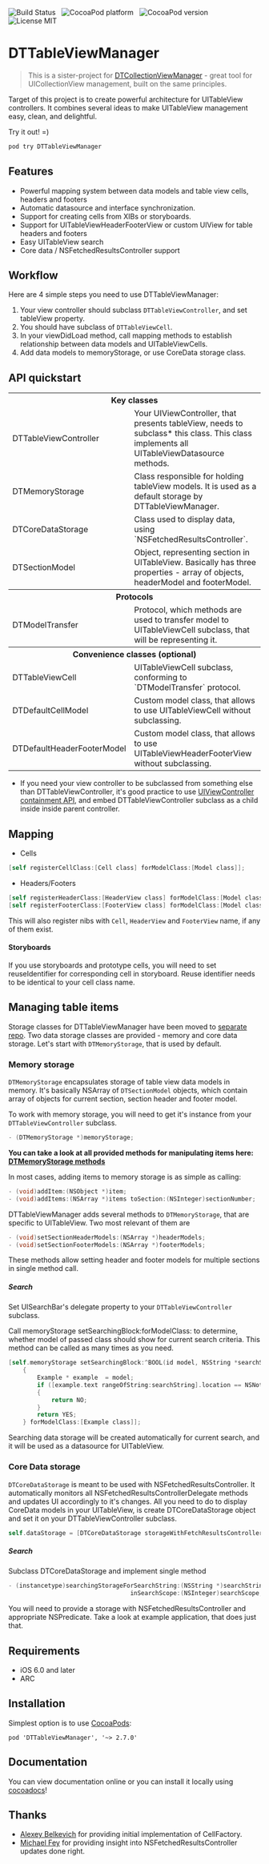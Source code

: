 ![Build Status](https://travis-ci.org/DenHeadless/DTTableViewManager.png?branch=master) &nbsp;
![CocoaPod platform](https://cocoapod-badges.herokuapp.com/p/DTTableViewManager/badge.png) &nbsp; 
![CocoaPod version](https://cocoapod-badges.herokuapp.com/v/DTTableViewManager/badge.png) &nbsp; 
![License MIT](https://go-shields.herokuapp.com/license-MIT-blue.png)

DTTableViewManager
================
> This is a sister-project for [DTCollectionViewManager](https://github.com/DenHeadless/DTCollectionViewManager) - great tool for UICollectionView management, built on the same principles.

Target of this project is to create powerful architecture for UITableView сontrollers. It combines several ideas to make UITableView management easy, clean, and delightful. 

Try it out! =)

```bash
pod try DTTableViewManager
```

## Features

* Powerful mapping system between data models and table view cells, headers and footers
* Automatic datasource and interface synchronization.
* Support for creating cells from XIBs or storyboards.
* Support for UITableViewHeaderFooterView or custom UIView for table headers and footers
* Easy UITableView search 
* Core data / NSFetchedResultsController support

## Workflow

Here are 4 simple steps you need to use DTTableViewManager:

1. Your view controller should subclass `DTTableViewController`, and set tableView property.
2. You should have subclass of `DTTableViewCell`.
3. In your viewDidLoad method, call mapping methods to establish relationship between data models and UITableViewCells.
4. Add data models to memoryStorage, or use CoreData storage class.

## API quickstart

<table>
<tr><th colspan=2 style="text-align:center;">Key classes</th></tr>
	<tr>
	<td> DTTableViewController </td>
	<td>Your UIViewController, that presents tableView, needs to subclass* this class. This class implements all UITableViewDatasource methods.</td>
	</tr>
	<tr>
	<td>DTMemoryStorage</td>
	<td>Class responsible for holding tableView models. It is used as a default storage by DTTableViewManager.</td>
	</tr>
	<tr>
	<td>DTCoreDataStorage</td>
	<td>Class used to display data, using `NSFetchedResultsController`.</td>
	</tr>
	<tr>
	<td>DTSectionModel</td>
	<td> Object, representing section in UITableView. Basically has three properties - array of objects, headerModel and footerModel.</td>
	</tr>
<tr><th colspan=2 style="text-align:center;">Protocols</th></tr>
	<tr>
	<td>DTModelTransfer</td>
	<td> Protocol, which methods are used to transfer model to UITableViewCell subclass, that will be representing it.</td>
	</tr>
<tr><th colspan=2 style="text-align:center;">Convenience classes (optional)</th></tr>
	<tr>
	<td>DTTableViewCell</td>
	<td> UITableViewCell subclass, conforming to `DTModelTransfer` protocol. </td>
	</tr>
	<tr>
	<td>DTDefaultCellModel</td>
	<td>Custom model class, that allows to use UITableViewCell without subclassing.</td>
	</tr>
	<tr>
	<td>DTDefaultHeaderFooterModel</td>
	<td>Custom model class, that allows to use UITableViewHeaderFooterView without subclassing.</td>
	</tr>
</table>

* If you need your view controller to be subclassed from something else than DTTableViewController, it's good practice to use [UIViewController containment API](http://www.objc.io/issue-1/containment-view-controller.html), and embed DTTableViewController subclass as a child inside inside parent controller.

## Mapping

* Cells
```objective-c
[self registerCellClass:[Cell class] forModelClass:[Model class]];
```

* Headers/Footers
```objective-c
[self registerHeaderClass:[HeaderView class] forModelClass:[Model class]];
[self registerFooterClass:[FooterView class] forModelClass:[Model class]];
```

This will also register nibs with `Cell`, `HeaderView` and `FooterView` name, if any of them exist. 

#### Storyboards

If you use storyboards and prototype cells, you will need to set reuseIdentifier for corresponding cell in storyboard. Reuse identifier needs to be identical to your cell class name. 

## Managing table items

Storage classes for DTTableViewManager have been moved to [separate repo](https://github.com/DenHeadless/DTModelStorage). Two data storage classes are provided - memory and core data storage. Let's start with `DTMemoryStorage`, that is used by default.

### Memory storage

`DTMemoryStorage` encapsulates storage of table view data models in memory. It's basically NSArray of `DTSectionModel` objects, which contain array of objects for current section, section header and footer model.

To work with memory storage, you will need to get it's instance from your `DTTableViewController` subclass.

```objective-c
- (DTMemoryStorage *)memoryStorage;
```

**You can take a look at all provided methods for manipulating items here: [DTMemoryStorage methods](https://github.com/DenHeadless/DTModelStorage/blob/master/README.md#adding-items)**

In most cases, adding items to memory storage is as simple as calling:

```objective-c
- (void)addItem:(NSObject *)item;
- (void)addItems:(NSArray *)items toSection:(NSInteger)sectionNumber;
```

DTTableViewManager adds several methods to `DTMemoryStorage`, that are specific to UITableView. Two most relevant of them are 

```objective-c
- (void)setSectionHeaderModels:(NSArray *)headerModels;
- (void)setSectionFooterModels:(NSArray *)footerModels;
```
These methods allow setting header and footer models for multiple sections in single method call.

##### Search
	
Set UISearchBar's delegate property to your `DTTableViewController` subclass. 	

Call memoryStorage setSearchingBlock:forModelClass: to determine, whether model of passed class should show for current search criteria. This method can be called as many times as you need.
```objective-c
[self.memoryStorage setSearchingBlock:^BOOL(id model, NSString *searchString, NSInteger searchScope, DTSectionModel *section) 
	{
        Example * example  = model;
        if ([example.text rangeOfString:searchString].location == NSNotFound)
        {
            return NO;
        }
        return YES;
    } forModelClass:[Example class]];
```

Searching data storage will be created automatically for current search, and it will be used as a datasource for UITableView.
	
### Core Data storage

`DTCoreDataStorage` is meant to be used with NSFetchedResultsController. It automatically monitors all NSFetchedResultsControllerDelegate methods and updates UI accordingly to it's changes. All you need to do to display CoreData models in your UITableView, is create DTCoreDataStorage object and set it on your DTTableViewController subclass.

```objective-c
self.dataStorage = [DTCoreDataStorage storageWithFetchResultsController:controller];
```	

##### Search

Subclass DTCoreDataStorage and implement single method 
```objective-c
- (instancetype)searchingStorageForSearchString:(NSString *)searchString
                                  inSearchScope:(NSInteger)searchScope;
```	

You will need to provide a storage with NSFetchedResultsController and appropriate NSPredicate. Take a look at example application, that does just that.

## Requirements

* iOS 6.0 and later
* ARC
        
## Installation

Simplest option is to use [CocoaPods](http://www.cocoapods.org):

	pod 'DTTableViewManager', '~> 2.7.0'

## Documentation

You can view documentation online or you can install it locally using [cocoadocs](http://cocoadocs.org/docsets/DTTableViewManager)!

## Thanks

* [Alexey Belkevich](https://github.com/belkevich) for providing initial implementation of CellFactory.
* [Michael Fey](https://github.com/MrRooni) for providing insight into NSFetchedResultsController updates done right. 

